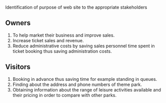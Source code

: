 Identification of purpose of web site to the appropriate stakeholders

## Owners

1. To help market their business and improve sales.
2. Increase ticket sales and revenue.
3. Reduce administrative costs by saving sales personnel time spent in ticket booking thus saving administration costs.

## Visitors

1. Booking in advance thus saving time for example standing in queues.
2. Finding about the address and phone numbers of theme park.
3. Obtaining information about the range of leisure activities available and their pricing in order to compare with other parks.

